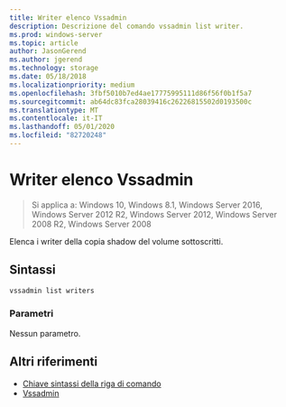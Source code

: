 ```yaml
---
title: Writer elenco Vssadmin
description: Descrizione del comando vssadmin list writer.
ms.prod: windows-server
ms.topic: article
author: JasonGerend
ms.author: jgerend
ms.technology: storage
ms.date: 05/18/2018
ms.localizationpriority: medium
ms.openlocfilehash: 3fbf5010b7ed4ae17775995111d86f56f0b1f5a7
ms.sourcegitcommit: ab64dc83fca28039416c26226815502d0193500c
ms.translationtype: MT
ms.contentlocale: it-IT
ms.lasthandoff: 05/01/2020
ms.locfileid: "82720248"
---
```

# <a name="vssadmin-list-writers"></a>Writer elenco Vssadmin

> Si applica a: Windows 10, Windows 8.1, Windows Server 2016, Windows Server 2012 R2, Windows Server 2012, Windows Server 2008 R2, Windows Server 2008

Elenca i writer della copia shadow del volume sottoscritti.

## <a name="syntax"></a>Sintassi

```PowerShell
vssadmin list writers
```

### <a name="parameters"></a>Parametri

Nessun parametro.

## <a name="additional-references"></a>Altri riferimenti

* [Chiave sintassi della riga di comando](https://docs.microsoft.com/previous-versions/windows/it-pro/windows-server-2012-r2-and-2012/cc771080(v%3dws.11))
* [Vssadmin](vssadmin.md)